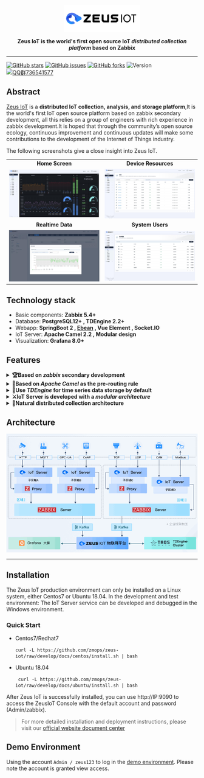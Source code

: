 <p align="center">
<img src="docs/images/zeus-iot-logo.png" alt="banner" width="200px">
</p>

<p align="center">
<b>Zeus IoT is the world's first open source IoT <i>distributed collection platform</i> based on Zabbix</b>
</p>

----

[![GitHub stars](https://img.shields.io/github/stars/zmops/zeus-iot.svg?label=Stars&logo=github)](https://github.com/zmops/zeus-iot)
[![GitHub issues](https://img.shields.io/github/issues/zmops/zeus-iot?label=Issuess&logo=github)](https://github.com/zmops/zeus-iot)
[![GitHub forks](https://img.shields.io/github/forks/zmops/zeus-iot?label=Forks&logo=github)](https://github.com/zmops/zeus-iot)
![Version](https://img.shields.io/badge/version-1.0.0--RELEASE-brightgreen)
[![QQ群736541577](https://img.shields.io/badge/QQ群-736541577-brightgreen)](https://qm.qq.com/cgi-bin/qm/qr?k=CcWBdkXjkgt99bBu5d_-1TeS36DhCkU4&jump_from=webapi)

## Abstract
[Zeus IoT](https://www.zmops.com/) is a **distributed IoT collection, analysis, and storage platform**,It is the world's first IoT open source platform based on zabbix secondary development, all this relies on a group of engineers with rich experience in zabbix development.It is hoped that through the community’s open source ecology, continuous improvement and continuous updates will make some contributions to the development of the Internet of Things industry.

The following screenshots give a close insight into Zeus IoT.
<table>
  <tr>
      <td width="50%" align="center"><b>Home Screen</b></td>
      <td width="50%" align="center"><b>Device Resources</b></td>
  </tr>
  <tr>
     <td><img src="docs/images/snapshot_1.jpg"/></td>
     <td><img src="docs/images/snapshot_3.jpg"/></td>
  </tr>
  <tr>
      <td width="50%" align="center"><b>Realtime Data</b></td>
      <td width="50%" align="center"><b>System Users</b></td>
  </tr>
  <tr>
     <td><img src="docs/images/snapshot_2.jpg"/></td>
     <td><img src="docs/images/snapshot_4.jpg"/></td>
  </tr>
</table>

## Technology stack
- Basic components: **Zabbix 5.4+**
- Database: **PostgreSQL12+ , TDEngine 2.2+**
- Webapp: **SpringBoot 2  ,  [Ebean](https://ebean.io/)  ,  Vue Element , Socket.IO**
- IoT Server: **Apache Camel 2.2 , Modular design**
- Visualization: **Grafana 8.0+**

## Features
<details>
  <summary><b>🏆Based on <i>zabbix</i> secondary development</b></summary>
  Based on the powerful <a href="http://www.zabbix.com">Zabbix</a> for interface secondary development, with industrial-grade stability and powerful performance.
</details>
<details>
  <summary><b>🥇Based on <i>Apache Camel</i> as the pre-routing rule</b></summary>
  Very powerful rule-based routing engine, supports 300+ module access, including IoT protocols, born for low code; one line of code can start the protocol service interface.
</details>
<details>
  <summary><b>🥉Use <i>TDEngine</i> for time series data storage by default</b></summary>
  <a href="https://www.taosdata.com/">TDEngine</a> is an ultra-high performance distributed database designed and optimized for time series data.
</details>
<details>
  <summary><b>⚔️IoT Server is developed with a <i>modular architecture</i></b></summary>
  IoT Server adopts the <a href="https://github.com/apache/skywalking">Skywalking</a> modular architecture design, which can dynamically configure and enable modules, which is very easy to expand; at the same time, combined with the multi-point collection of Zabbix Proxy, a modular cluster can be implemented well.
</details>
<details>
  <summary><b>🏹Natural distributed collection architecture</b></summary>
  Thanks to Zabbix's excellent architecture design, it has natural distributed collection capabilities, can be well horizontally expanded, and has the ability to cross-region and cross-network collection
</details>

## Architecture

![Architecture](docs/images/arch.gif)

---

## Installation
The Zeus IoT production environment can only be installed on a Linux system, either Centos7 or Ubuntu 18.04. In the development and test environment: The IoT Server service can be developed and debugged in the Windows environment.

### Quick Start
- Centos7/Redhat7

  ```shell
  curl -L https://github.com/zmops/zeus-iot/raw/develop/docs/centos/install.sh | bash
  ```

- Ubuntu 18.04

  ```shell
   curl -L https://github.com/zmops/zeus-iot/raw/develop/docs/ubuntu/install.sh | bash
  ```
After Zeus IoT is successfully installed, you can use http://IP:9090 to access the ZeusIoT Console with the default account and password (Admin/zabbix).

> For more detailed installation and deployment instructions, please visit our <a href="https://zmops.com/docs/">official website document center</a>
## Demo Environment

Using the account `Admin / zeus123` to log in the [demo environment](https://zeusdemo.zmops.cn/). Please note the account is granted view access. 